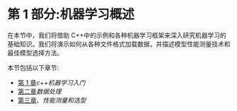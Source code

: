 # 第 1 部分:机器学习概述

在本节中，我们将借助 C++中的示例和各种机器学习框架来深入研究机器学习的基础知识。我们将演示如何从各种文件格式加载数据，并描述模型性能测量技术和最佳模型选择方法。

本节包括以下章节:

*   [第 1 章](01.html)*c++机器学习入门*
*   [第二章](02.html)*数据处理*
*   [第三章](03.html)、*性能测量和选型*